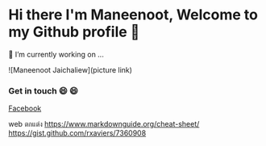 # Hi there  I'm Maneenoot, Welcome to my Github profile 👋
🔭 I’m currently working on ...

![Maneenoot Jaichaliew](picture link)
### Get in touch 😄 :smile:
[Facebook](https://web.facebook.com/maneenoot.jaichaliew/)<br>







<!--
**Maneenoot/Maneenoot** is a ✨ _special_ ✨ repository because its `README.md` (this file) appears on your GitHub profile.

Here are some ideas to get you started:

- 🔭 I’m currently working on ...
- 🌱 I’m currently learning ...
- 👯 I’m looking to collaborate on ...
- 🤔 I’m looking for help with ...
- 💬 Ask me about ...
- 📫 How to reach me: ...
- 😄 Pronouns: ...
- ⚡ Fun fact: ...
-->


web ตกแต่ง
https://www.markdownguide.org/cheat-sheet/
https://gist.github.com/rxaviers/7360908
